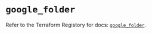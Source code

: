 # `google_folder`

Refer to the Terraform Registory for docs: [`google_folder`](https://registry.terraform.io/providers/hashicorp/google-beta/5.10.0/docs/resources/google_folder).
